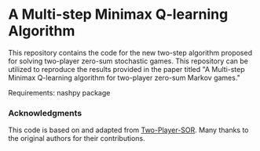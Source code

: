 # A Multi-step Minimax Q-learning Algorithm

This repository contains the code for the new two-step algorithm proposed for solving two-player zero-sum stochastic games. This repository can be utilized to reproduce the results provided in the paper titled "A Multi-step Minimax Q-learning algorithm for two-player zero-sum Markov games."

Requirements: nashpy package


### Acknowledgments

This code is based on and adapted from [Two-Player-SOR]([https://github.com/OriginalAuthor/OriginalRepo](https://github.com/raghudiddigi/Two-Player-SOR)). Many thanks to the original authors for their contributions.


